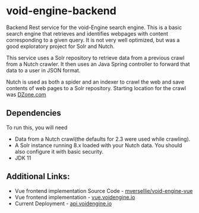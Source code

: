 # void-engine-backend
Backend Rest service for the void-Engine search engine.  This is a basic search engine that retrieves and identifies webpages with content corresponding to a given query.  It is not very well optimized, but was a good exploratory project for Solr and Nutch.

This service uses a Solr repository to retrieve data from a previous crawl from a Nutch crawler.  It then uses an Java Spring controller to forward that data to a user in JSON format.

Nutch is used as both a spider and an indexer to crawl the web and save contents of web pages to a Solr repository.  Starting location for the crawl was [DZone.com](https://dzone.com)


## Dependencies

To run this, you will need 
- Data from a Nutch crawl(the defaults for 2.3 were used while crawling).  
- A Solr instance running 8.x loaded with your Nutch data.  You should also configure it with basic security.
- JDK 11

## Additional Links:

- Vue frontend implementation Source Code - [mversellie/void-engine-vue](https://github.com/mversellie/void-engine-vue)
- Vue frontend implementation - [vue.voidengine.io](https://vue.voidengine.io)
- Current Deployment - [api.voidengine.io](https://api.voidengine.io)
